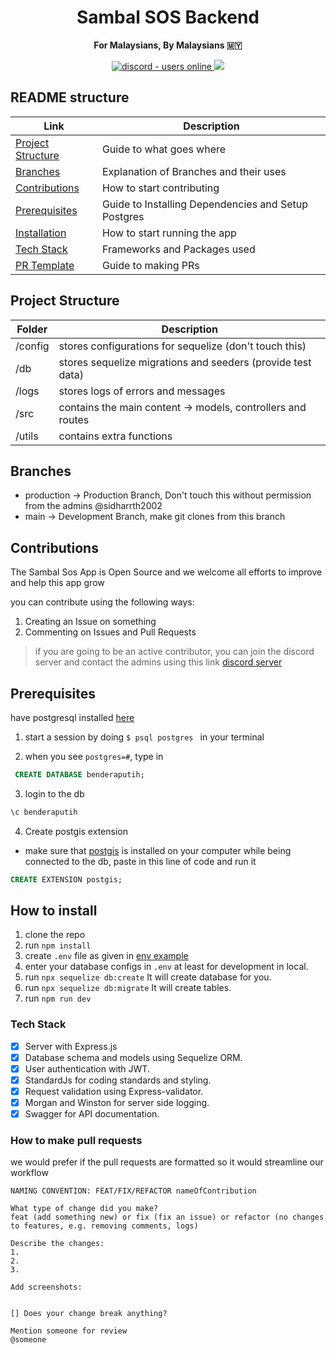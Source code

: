<h1 align="center"> Sambal SOS Backend </h1>

<p align="center">
  <strong>For Malaysians, By Malaysians 🇲🇾</strong>
</p>
<p align="center">
  <a href="https://discord.gg/kJUVyfzjeZ">
    <img src="https://img.shields.io/discord/859805317859377173?style=for-the-badge" alt="discord - users online" />
  </a>
  <img src="https://img.shields.io/github/languages/code-size/sidharrth2002/sambal-sos-backend?style=for-the-badge"> </img>
</p>

## README structure

| Link                                    | Description                                         |
| --------------------------------------- | --------------------------------------------------- |
| [Project Structure](#project-structure) | Guide to what goes where                            |
| [Branches](#branches)                   | Explanation of Branches and their uses              |
| [Contributions](#contributions)         | How to start contributing                           |
| [Prerequisites](#prerequisites)         | Guide to Installing Dependencies and Setup Postgres |
| [Installation](#how-to-install)         | How to start running the app                        |
| [Tech Stack](#tech-stack)               | Frameworks and Packages used                        |
| [PR Template](#tech-stack)              | Guide to making PRs                                 |

## Project Structure

| Folder  | Description                                                 |
| ------- | ----------------------------------------------------------- |
| /config | stores configurations for sequelize (don't touch this)      |
| /db     | stores sequelize migrations and seeders (provide test data) |
| /logs   | stores logs of errors and messages                          |
| /src    | contains the main content -> models, controllers and routes |
| /utils  | contains extra functions                                    |

## Branches

- production -> Production Branch, Don't touch this without permission from the admins @sidharrth2002
- main -> Development Branch, make git clones from this branch

## Contributions

The Sambal Sos App is Open Source and we welcome all efforts to improve and help this app grow

you can contribute using the following ways:

1. Creating an Issue on something
2. Commenting on Issues and Pull Requests

> if you are going to be an active contributor, you can join the discord server and contact the admins using this link [discord server](https://discord.gg/kJUVyfzjeZ)

## Prerequisites

have postgresql installed [here](https://www.postgresql.org/download/)

1. start a session by doing `$ psql postgres ` in your terminal

2. when you see `postgres=#`, type in

```sql
 CREATE DATABASE benderaputih;
```

3. login to the db

```sql
\c benderaputih
```

4. Create postgis extension
* make sure that [postgis](https://postgis.net/install/) is installed on your computer
while being connected to the db, paste in this line of code and run it
```sql
CREATE EXTENSION postgis;
```

## How to install

1. clone the repo
2. run `npm install`
3. create `.env` file as given in [env example](.env.example)
4. enter your database configs in `.env` at least for development in local.
5. run `npx sequelize db:create` It will create database for you.
6. run `npx sequelize db:migrate` It will create tables.
7. run `npm run dev`

### Tech Stack

- [x] Server with Express.js
- [x] Database schema and models using Sequelize ORM.
- [x] User authentication with JWT.
- [x] StandardJs for coding standards and styling.
- [x] Request validation using Express-validator.
- [x] Morgan and Winston for server side logging.
- [x] Swagger for API documentation.

### How to make pull requests

we would prefer if the pull requests are formatted so it would streamline our workflow

```
NAMING CONVENTION: FEAT/FIX/REFACTOR nameOfContribution

What type of change did you make?
feat (add something new) or fix (fix an issue) or refactor (no changes to features, e.g. removing comments, logs)

Describe the changes:
1.
2.
3.

Add screenshots:


[] Does your change break anything?

Mention someone for review
@someone
```
